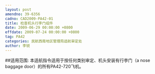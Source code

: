 ```yaml
---
layout: post
amendno: 39-6356
cadno: CAD2009-PA42-01
title: 检查机头行李门组件
date: 2009-06-29 00:00:00 +0800
effdate: 2009-07-24 00:00:00 +0800
tag: PA42
categories: 民航西南地区管理局适航审定处
author: 李锐
---
```


##适用范围:
本适航指令适用于按任何类别审定、机头安装有行李门（a nose baggage door）的所有PA42-720飞机。

